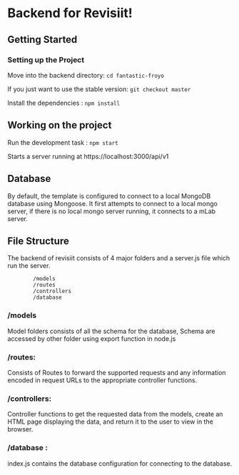 # Backend for Revisiit!

## Getting Started

### Setting up the Project

Move into the backend directory: `cd fantastic-froyo`

If you just want to use the stable version: `git checkout master`

Install the dependencies : `npm install`

## Working on the project

Run the development task : `npm start`

Starts a server running at https://localhost:3000/api/v1

## Database

By default, the template is configured to connect to a local MongoDB database using Mongoose. It first attempts to connect to a local mongo server, if there is no local mongo server running, it connects to a mLab server.

## File Structure

The backend of revisiit consists of 4 major folders and a server.js file which run the server.

```
        /models
        /routes
        /controllers
        /database
```

### /models

Model folders consists of all the schema for the database, Schema are accessed by other folder using export function in node.js

### /routes:

Consists of Routes to forward the supported requests and any information encoded in request URLs to the appropriate controller functions.

### /controllers:

Controller functions to get the requested data from the models, create an HTML page displaying the data, and return it to the user to view in the browser.

### /database :

index.js contains the database configuration for connecting to the database.
